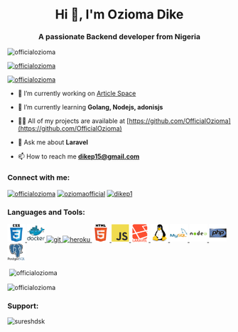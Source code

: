 <h1 align="center">Hi 👋, I'm Ozioma Dike</h1>
<h3 align="center">A passionate Backend developer from Nigeria</h3>

<p align="left"> <img src="https://komarev.com/ghpvc/?username=officialozioma&label=Profile%20views&color=0e75b6&style=flat" alt="officialozioma" /> </p>

<p align="left"> <a href="https://github.com/ryo-ma/github-profile-trophy"><img src="https://github-profile-trophy.vercel.app/?username=officialozioma" alt="officialozioma" /></a> </p>

<p align="left"> <a href="https://twitter.com/officialozioma" target="blank"><img src="https://img.shields.io/twitter/follow/officialozioma?logo=twitter&style=for-the-badge" alt="officialozioma" /></a> </p>

- 🔭 I’m currently working on [Article Space](https://github.com/OfficialOzioma/article-space)

- 🌱 I’m currently learning **Golang, Nodejs, adonisjs**

- 👨‍💻 All of my projects are available at [https://github.com/OfficialOzioma](https://github.com/OfficialOzioma)

- 💬 Ask me about **Laravel**

- 📫 How to reach me **dikep15@gmail.com**

<h3 align="left">Connect with me:</h3>
<p align="left">
<a href="https://twitter.com/officialozioma" target="blank"><img align="center" src="https://raw.githubusercontent.com/rahuldkjain/github-profile-readme-generator/master/src/images/icons/Social/twitter.svg" alt="officialozioma" height="30" width="40" /></a>
<a href="https://linkedin.com/in/oziomaofficial" target="blank"><img align="center" src="https://raw.githubusercontent.com/rahuldkjain/github-profile-readme-generator/master/src/images/icons/Social/linked-in-alt.svg" alt="oziomaofficial" height="30" width="40" /></a>
<a href="https://fb.com/dikep2" target="blank"><img align="center" src="https://raw.githubusercontent.com/rahuldkjain/github-profile-readme-generator/master/src/images/icons/Social/facebook.svg" alt="dikep1" height="30" width="40" /></a>
</p>

<h3 align="left">Languages and Tools:</h3>
<p align="left"> <a href="https://www.w3schools.com/css/" target="_blank" rel="noreferrer"> <img src="https://raw.githubusercontent.com/devicons/devicon/master/icons/css3/css3-original-wordmark.svg" alt="css3" width="40" height="40"/> </a> <a href="https://www.docker.com/" target="_blank" rel="noreferrer"> <img src="https://raw.githubusercontent.com/devicons/devicon/master/icons/docker/docker-original-wordmark.svg" alt="docker" width="40" height="40"/> </a> <a href="https://git-scm.com/" target="_blank" rel="noreferrer"> <img src="https://www.vectorlogo.zone/logos/git-scm/git-scm-icon.svg" alt="git" width="40" height="40"/> </a> <a href="https://heroku.com" target="_blank" rel="noreferrer"> <img src="https://www.vectorlogo.zone/logos/heroku/heroku-icon.svg" alt="heroku" width="40" height="40"/> </a> <a href="https://www.w3.org/html/" target="_blank" rel="noreferrer"> <img src="https://raw.githubusercontent.com/devicons/devicon/master/icons/html5/html5-original-wordmark.svg" alt="html5" width="40" height="40"/> </a> <a href="https://developer.mozilla.org/en-US/docs/Web/JavaScript" target="_blank" rel="noreferrer"> <img src="https://raw.githubusercontent.com/devicons/devicon/master/icons/javascript/javascript-original.svg" alt="javascript" width="40" height="40"/> </a> <a href="https://laravel.com/" target="_blank" rel="noreferrer"> <img src="https://raw.githubusercontent.com/devicons/devicon/master/icons/laravel/laravel-plain-wordmark.svg" alt="laravel" width="40" height="40"/> </a> <a href="https://www.linux.org/" target="_blank" rel="noreferrer"> <img src="https://raw.githubusercontent.com/devicons/devicon/master/icons/linux/linux-original.svg" alt="linux" width="40" height="40"/> </a> <a href="https://www.mysql.com/" target="_blank" rel="noreferrer"> <img src="https://raw.githubusercontent.com/devicons/devicon/master/icons/mysql/mysql-original-wordmark.svg" alt="mysql" width="40" height="40"/> </a> <a href="https://nodejs.org" target="_blank" rel="noreferrer"> <img src="https://raw.githubusercontent.com/devicons/devicon/master/icons/nodejs/nodejs-original-wordmark.svg" alt="nodejs" width="40" height="40"/> </a> <a href="https://www.php.net" target="_blank" rel="noreferrer"> <img src="https://raw.githubusercontent.com/devicons/devicon/master/icons/php/php-original.svg" alt="php" width="40" height="40"/> </a> <a href="https://www.postgresql.org" target="_blank" rel="noreferrer"> <img src="https://raw.githubusercontent.com/devicons/devicon/master/icons/postgresql/postgresql-original-wordmark.svg" alt="postgresql" width="40" height="40"/> </a> </p>

<p>&nbsp;<img align="center" src="https://github-readme-stats.vercel.app/api?username=officialozioma&show_icons=true&locale=en" alt="officialozioma" /></p>


<p><img align="center" src="https://github-readme-streak-stats.herokuapp.com/?user=officialozioma&" alt="officialozioma" /></p>


<h3 align="left">Support:</h3>
<p><a href="https://www.buymeacoffee.com/officialozioma"> <img align="left" src="https://cdn.buymeacoffee.com/buttons/v2/default-yellow.png" height="50" width="210" alt="sureshdsk" /></a></p>
